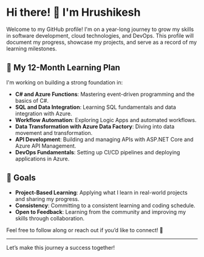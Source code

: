 # Hi there! 👋 I'm Hrushikesh 

Welcome to my GitHub profile! I'm on a year-long journey to grow my skills in software development, cloud technologies, and DevOps. This profile will document my progress, showcase my projects, and serve as a record of my learning milestones. 

## 📅 My 12-Month Learning Plan
I'm working on building a strong foundation in:
- **C# and Azure Functions**: Mastering event-driven programming and the basics of C#.
- **SQL and Data Integration**: Learning SQL fundamentals and data integration with Azure.
- **Workflow Automation**: Exploring Logic Apps and automated workflows.
- **Data Transformation with Azure Data Factory**: Diving into data movement and transformation.
- **API Development**: Building and managing APIs with ASP.NET Core and Azure API Management.
- **DevOps Fundamentals**: Setting up CI/CD pipelines and deploying applications in Azure.

## 🎯 Goals
- **Project-Based Learning**: Applying what I learn in real-world projects and sharing my progress.
- **Consistency**: Committing to a consistent learning and coding schedule.
- **Open to Feedback**: Learning from the community and improving my skills through collaboration.

Feel free to follow along or reach out if you’d like to connect! 🚀

---

Let’s make this journey a success together!


